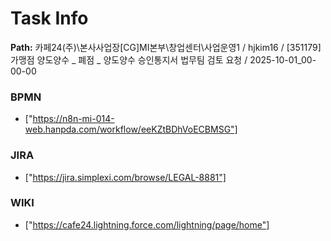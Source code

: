 # Task Info

**Path:** 카페24(주)\본사사업장\[CG]MI본부\창업센터\사업운영1 / hjkim16 / [351179] 가맹점 양도양수 _ 폐점 _ 양도양수 승인통지서 법무팀 검토 요청 / 2025-10-01_00-00-00

### BPMN
- ["https://n8n-mi-014-web.hanpda.com/workflow/eeKZtBDhVoECBMSG"]

### JIRA
- ["https://jira.simplexi.com/browse/LEGAL-8881"]

### WIKI
- ["https://cafe24.lightning.force.com/lightning/page/home"]

